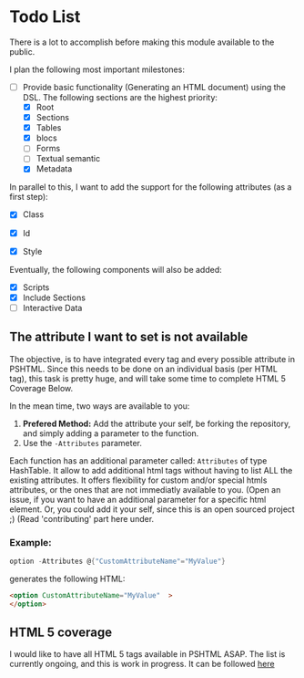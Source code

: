 # Todo List

There is a lot to accomplish before making this module available to the public.

I plan the following most important milestones:

 - [ ] Provide basic functionality (Generating an HTML document) using the DSL. The following sections are the highest priority:
    - [X] Root
    - [X] Sections
    - [X] Tables
    - [X] blocs
    - [ ] Forms
    - [ ] Textual semantic
    - [X] Metadata

In parallel to this, I want to add the support for the following attributes (as a first step):
- [X] Class
- [X] Id
- [X] Style


Eventually, the following components will also be added:
 - [X] Scripts
 - [X] Include Sections
 - [ ] Interactive Data

 ## The attribute I want to set is not available

The objective, is to have integrated every tag and every possible attribute in PSHTML. Since this needs to be done on an individual basis (per HTML tag), this task is pretty huge, and will take some time to complete HTML 5 Coverage Below.

In the mean time, two ways are available to you:

1. **Prefered Method:** Add the attribute your self, be forking the repository, and simply adding a parameter to the function. 
2. Use the `-Attributes` parameter.


Each function has an additional parameter called: ```Attributes``` of type HashTable.
It allow to add additional html tags without having to list ALL the existing attributes. It offers flexibility for custom and/or special htmls attributes, or the ones that are not immediatly available to you. (Open an issue, if you want to have an additional parameter for a specific html element. Or, you could add it your self, since this is an open sourced project ;) (Read 'contributing' part here under.

### Example:

```powershell
option -Attributes @{"CustomAttributeName"="MyValue"}

```

generates the following HTML:

```HTML
<option CustomAttributeName="MyValue"  >
</option>
```

## HTML 5 coverage

I would like to have all HTML 5 tags available in PSHTML ASAP. The list is currently ongoing, and this is work in progress. It can be followed [here](https://github.com/Stephanevg/PSHTML/issues/7)